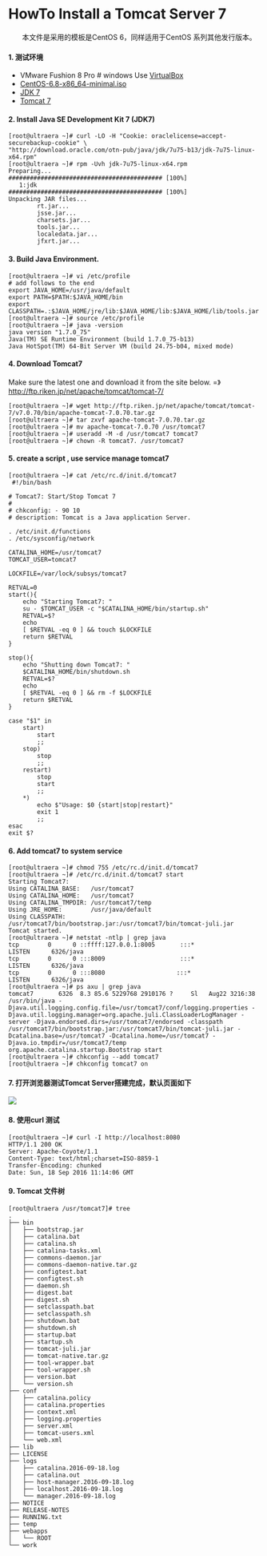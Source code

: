 # HowTo Install a Tomcat Server 7


&nbsp;&nbsp;&nbsp;&nbsp;&nbsp;&nbsp;&nbsp;本文件是采用的模板是CentOS 6，同样适用于CentOS 系列其他发行版本。

#### 1. 测试环境
* VMware Fushion 8 Pro # windows Use [VirtualBox](https://www.virtualbox.org/wiki/Downloads)
* [CentOS-6.8-x86_64-minimal.iso](http://mirrors.aliyun.com/centos/6.8/isos/x86_64/CentOS-6.8-x86_64-minimal.iso)
* [JDK 7](http://www.oracle.com/technetwork/java/javase/downloads/index.html)
* [Tomcat 7](http://ftp.riken.jp/net/apache/tomcat/tomcat-7/)

#### 2. Install Java SE Development Kit 7 (JDK7)

```
[root@ultraera ~]# curl -LO -H "Cookie: oraclelicense=accept-securebackup-cookie" \
"http://download.oracle.com/otn-pub/java/jdk/7u75-b13/jdk-7u75-linux-x64.rpm"
[root@ultraera ~]# rpm -Uvh jdk-7u75-linux-x64.rpm
Preparing...                ########################################### [100%]
   1:jdk                    ########################################### [100%]
Unpacking JAR files...
        rt.jar...
        jsse.jar...
        charsets.jar...
        tools.jar...
        localedata.jar...
        jfxrt.jar...
```
#### 3. Build Java Environment.
```
[root@ultraera ~]# vi /etc/profile
# add follows to the end
export JAVA_HOME=/usr/java/default
export PATH=$PATH:$JAVA_HOME/bin
export CLASSPATH=.:$JAVA_HOME/jre/lib:$JAVA_HOME/lib:$JAVA_HOME/lib/tools.jar
[root@ultraera ~]# source /etc/profile
[root@ultraera ~]# java -version
java version "1.7.0_75"
Java(TM) SE Runtime Environment (build 1.7.0_75-b13)
Java HotSpot(TM) 64-Bit Server VM (build 24.75-b04, mixed mode)
```
#### 4. Download Tomcat7
Make sure the latest one and download it from the site below.
=》 http://ftp.riken.jp/net/apache/tomcat/tomcat-7/

```
[root@ultraera ~]# wget http://ftp.riken.jp/net/apache/tomcat/tomcat-7/v7.0.70/bin/apache-tomcat-7.0.70.tar.gz
[root@ultraera ~]# tar zxvf apache-tomcat-7.0.70.tar.gz
[root@ultraera ~]# mv apache-tomcat-7.0.70 /usr/tomcat7
[root@ultraera ~]# useradd -M -d /usr/tomcat7 tomcat7
[root@ultraera ~]# chown -R tomcat7. /usr/tomcat7
```
#### 5. create a script , use service manage tomcat7
```
[root@ultraera ~]# cat /etc/rc.d/init.d/tomcat7
 #!/bin/bash

# Tomcat7: Start/Stop Tomcat 7
#
# chkconfig: - 90 10
# description: Tomcat is a Java application Server.

. /etc/init.d/functions
. /etc/sysconfig/network

CATALINA_HOME=/usr/tomcat7
TOMCAT_USER=tomcat7

LOCKFILE=/var/lock/subsys/tomcat7

RETVAL=0
start(){
    echo "Starting Tomcat7: "
    su - $TOMCAT_USER -c "$CATALINA_HOME/bin/startup.sh"
    RETVAL=$?
    echo
    [ $RETVAL -eq 0 ] && touch $LOCKFILE
    return $RETVAL
}

stop(){
    echo "Shutting down Tomcat7: "
    $CATALINA_HOME/bin/shutdown.sh
    RETVAL=$?
    echo
    [ $RETVAL -eq 0 ] && rm -f $LOCKFILE
    return $RETVAL
}

case "$1" in
    start)
        start
        ;;
    stop)
        stop
        ;;
    restart)
        stop
        start
        ;;
    *)
        echo $"Usage: $0 {start|stop|restart}"
        exit 1
        ;;
esac
exit $?
```
#### 6. Add tomcat7 to system service

```shell
[root@ultraera ~]# chmod 755 /etc/rc.d/init.d/tomcat7
[root@ultraera ~]# /etc/rc.d/init.d/tomcat7 start
Starting Tomcat7:
Using CATALINA_BASE:   /usr/tomcat7
Using CATALINA_HOME:   /usr/tomcat7
Using CATALINA_TMPDIR: /usr/tomcat7/temp
Using JRE_HOME:        /usr/java/default
Using CLASSPATH:       /usr/tomcat7/bin/bootstrap.jar:/usr/tomcat7/bin/tomcat-juli.jar
Tomcat started.
[root@ultraera ~]# netstat -ntlp | grep java
tcp        0      0 ::ffff:127.0.0.1:8005       :::*                        LISTEN      6326/java
tcp        0      0 :::8009                     :::*                        LISTEN      6326/java
tcp        0      0 :::8080                    :::*                        LISTEN      6326/java
[root@ultraera ~]# ps axu | grep java
tomcat7       6326  8.3 85.6 5229768 2910176 ?     Sl   Aug22 3216:38 /usr/bin/java -Djava.util.logging.config.file=/usr/tomcat7/conf/logging.properties -Djava.util.logging.manager=org.apache.juli.ClassLoaderLogManager -server -Djava.endorsed.dirs=/usr/tomcat7/endorsed -classpath /usr/tomcat7/bin/bootstrap.jar:/usr/tomcat7/bin/tomcat-juli.jar -Dcatalina.base=/usr/tomcat7 -Dcatalina.home=/usr/tomcat7 -Djava.io.tmpdir=/usr/tomcat7/temp org.apache.catalina.startup.Bootstrap start
[root@ultraera ~]# chkconfig --add tomcat7
[root@ultraera ~]# chkconfig tomcat7 on
```
#### 7. 打开浏览器测试Tomcat Server搭建完成，默认页面如下
![](https://samzong.oss-cn-shenzhen.aliyuncs.com/2016/09/tomcat7.jpg)

#### 8. 使用curl 测试
```
[root@ultraera ~]# curl -I http://localhost:8080
HTTP/1.1 200 OK
Server: Apache-Coyote/1.1
Content-Type: text/html;charset=ISO-8859-1
Transfer-Encoding: chunked
Date: Sun, 18 Sep 2016 11:14:06 GMT
```

#### 9. Tomcat 文件树

```
[root@ultraera /usr/tomcat7]# tree
.
├── bin
│   ├── bootstrap.jar
│   ├── catalina.bat
│   ├── catalina.sh
│   ├── catalina-tasks.xml
│   ├── commons-daemon.jar
│   ├── commons-daemon-native.tar.gz
│   ├── configtest.bat
│   ├── configtest.sh
│   ├── daemon.sh
│   ├── digest.bat
│   ├── digest.sh
│   ├── setclasspath.bat
│   ├── setclasspath.sh
│   ├── shutdown.bat
│   ├── shutdown.sh
│   ├── startup.bat
│   ├── startup.sh
│   ├── tomcat-juli.jar
│   ├── tomcat-native.tar.gz
│   ├── tool-wrapper.bat
│   ├── tool-wrapper.sh
│   ├── version.bat
│   └── version.sh
├── conf
│   ├── catalina.policy
│   ├── catalina.properties
│   ├── context.xml
│   ├── logging.properties
│   ├── server.xml
│   ├── tomcat-users.xml
│   └── web.xml
├── lib
├── LICENSE
├── logs
│   ├── catalina.2016-09-18.log
│   ├── catalina.out
│   ├── host-manager.2016-09-18.log
│   ├── localhost.2016-09-18.log
│   └── manager.2016-09-18.log
├── NOTICE
├── RELEASE-NOTES
├── RUNNING.txt
├── temp
├── webapps
│   └── ROOT
└── work
```

